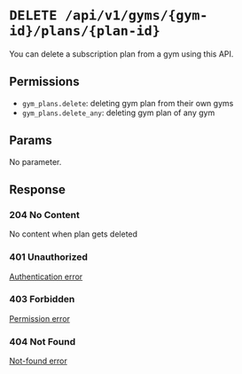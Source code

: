 # `DELETE /api/v1/gyms/{gym-id}/plans/{plan-id}`
You can delete a subscription plan from a gym using this API.


## Permissions

- `gym_plans.delete`: deleting gym plan from their own gyms
- `gym_plans.delete_any`: deleting gym plan of any gym

## Params

No parameter.

## Response

### 204 No Content
 No content when plan gets deleted

### 401 Unauthorized
 [Authentication error](../../authentication-errors.md)

### 403 Forbidden
 [Permission error](../../permission-errors.md)

### 404 Not Found
 [Not-found error](../../not-found-errors.md)
